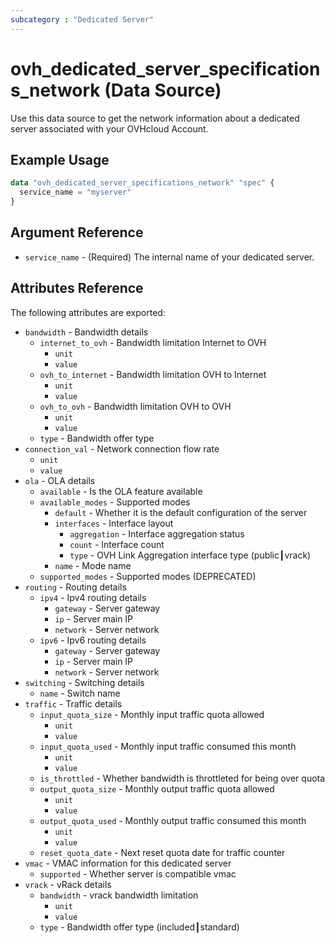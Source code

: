 ```yaml
---
subcategory : "Dedicated Server"
---
```


# ovh_dedicated_server_specifications_network (Data Source)

Use this data source to get the network information about a dedicated server associated with your OVHcloud Account.

## Example Usage

```terraform
data "ovh_dedicated_server_specifications_network" "spec" {
  service_name = "myserver"
}
```

## Argument Reference

* `service_name` - (Required) The internal name of your dedicated server.

## Attributes Reference

The following attributes are exported:

* `bandwidth` - Bandwidth details
  * `internet_to_ovh` - Bandwidth limitation Internet to OVH
    * `unit`
    * `value`
  * `ovh_to_internet` - Bandwidth limitation OVH to Internet
    * `unit`
    * `value`
  * `ovh_to_ovh` - Bandwidth limitation OVH to OVH
    * `unit`
    * `value`
  * `type` - Bandwidth offer type
* `connection_val` - Network connection flow rate
  * `unit`
  * `value`
* `ola` - OLA details
  * `available` - Is the OLA feature available
  * `available_modes` - Supported modes
    * `default` - Whether it is the default configuration of the server
    * `interfaces` - Interface layout
      * `aggregation` - Interface aggregation status
      * `count` - Interface count
      * `type` - OVH Link Aggregation interface type (public┃vrack)
    * `name` - Mode name
  * `supported_modes` - Supported modes (DEPRECATED)
* `routing` - Routing details
  * `ipv4` - Ipv4 routing details
    * `gateway` - Server gateway
    * `ip` - Server main IP
    * `network` - Server network
  * `ipv6` - Ipv6 routing details
    * `gateway` - Server gateway
    * `ip` - Server main IP
    * `network` - Server network
* `switching` - Switching details
  * `name` - Switch name
* `traffic` - Traffic details
  * `input_quota_size` - Monthly input traffic quota allowed
    * `unit`
    * `value`
  * `input_quota_used` - Monthly input traffic consumed this month
    * `unit`
    * `value`
  * `is_throttled` - Whether bandwidth is throttleted for being over quota
  * `output_quota_size` - Monthly output traffic quota allowed
    * `unit`
    * `value`
  * `output_quota_used` - Monthly output traffic consumed this month
    * `unit`
    * `value`
  * `reset_quota_date` - Next reset quota date for traffic counter
* `vmac` - VMAC information for this dedicated server
  * `supported` - Whether server is compatible vmac
* `vrack` - vRack details
  * `bandwidth` - vrack bandwidth limitation
    * `unit`
    * `value`
  * `type` - Bandwidth offer type (included┃standard)
